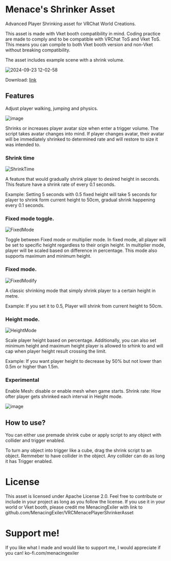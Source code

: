 # Menace's Shrinker Asset
 
Advanced Player Shrinking asset for VRChat World Creations.

This asset is made with Vket booth compatibility in mind. Coding practice are made to comply and to be compatible with VRChat ToS and Vket ToS. This means you can compile to both Vket booth version and non-Vket without breaking compatibility.

The asset includes example scene with a shrink volume.

![2024-09-23 12-02-58](https://github.com/user-attachments/assets/76201341-2dfc-4d41-92cd-48a4aecb0fd0)

Download: [link](https://github.com/MenacingExiler/VRCMenacePlayerShrinkerAsset/releases/download/Alpha-v0.2.0/MenacePlayerShrinkerAsset_0.2.0-alpha.unitypackage)

## Features

Adjust player walking, jumping and physics.

![image](https://github.com/user-attachments/assets/3f22d6f8-0f82-4eed-8711-484163c3ff6a)


Shrinks or increases player avatar size when enter a trigger volume.
The script takes avatar changes into mind. If player changes avatar, their avatar will be immediately shrinked to determined rate and will restore to size it was intended to.

### Shrink time
![ShrinkTime](https://github.com/user-attachments/assets/711348e0-e10e-4e78-bf08-ea97af4a2733)

A feature that would gradually shrink player to desired height in seconds. This feature have a shrink rate of every 0.1 seconds.

Example: Setting 5 seconds with 0.5 fixed height will take 5 seconds for player to shrink form current height to 50cm, gradual shrink happening every 0.1 seconds.

### Fixed mode toggle.
![FixedMode](https://github.com/user-attachments/assets/1f04267e-02e0-48ce-aa0c-2ac75e976647)

Toggle between Fixed mode or multiplier mode.
In fixed mode, all player will be set to specific height regardless to their origin height.
In multiplier mode, player will be scaled based on difference in percentage. This mode also supports maximum and minimum height.

### Fixed mode.
![FixedModify](https://github.com/user-attachments/assets/c7f07598-1e38-4c40-895b-33aaa66f491b)

A classic shrinking mode that simply shrink player to a certain height in metre.

Example: If you set it to 0.5, Player will shrink from current height to 50cm.

### Height mode.
![HeightMode](https://github.com/user-attachments/assets/8b4b1810-aa4c-433f-aee7-8518d2a120f7)

Scale player height based on percentage. Additionally, you can also set minimum height and maximum height player is allowed to srhink to and will cap when player height result crossing the limit.

Example: If you want player height to decrease by 50% but not lower than 0.5m or higher than 1.5m.

### Experimental

Enable Mesh: disable or enable mesh when game starts.
Shrink rate: How ofter player gets shrinked each interval in Height mode.

![image](https://github.com/user-attachments/assets/59b7cf38-2728-4a90-b1ac-d6a4096e3f68)


## How to use?

You can either use premade shrink cube or apply script to any object with collider and trigger enabled.

To turn any object into trigger like a cube, drag the shrink script to an object. Remmeber to have collider in the object. Any collider can do as long it has Trigger enabled.

# License

This asset is licensed under Apache License 2.0. Feel free to contribute or include in your project as long as you follow the license.
If you use it in your world or Vket booth, please credit me MenacingExiler with link to github.com/MenacingExiler/VRCMenacePlayerShrinkerAsset

# Support me!

If you like what I made and would like to support me, I would appreciate if you can! ko-fi.com/menacingexiler
